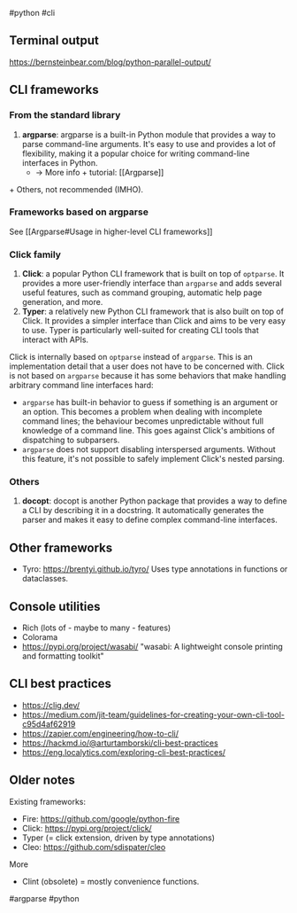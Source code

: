 #python #cli


## Terminal output

https://bernsteinbear.com/blog/python-parallel-output/


## CLI frameworks

### From the standard library

1.  **argparse**: argparse is a built-in Python module that provides a way to parse command-line arguments. It's easy to use and provides a lot of flexibility, making it a popular choice for writing command-line interfaces in Python.
    - → More info + tutorial: [[Argparse]]

\+ Others, not recommended (IMHO).

### Frameworks based on argparse

See [[Argparse#Usage in higher-level CLI frameworks]]

### Click family

1.  **Click**: a popular Python CLI framework that is built on top of `optparse`. It provides a more user-friendly interface than `argparse` and adds several useful features, such as command grouping, automatic help page generation, and more.
2.  **Typer**: a relatively new Python CLI framework that is also built on top of Click. It provides a simpler interface than Click and aims to be very easy to use. Typer is particularly well-suited for creating CLI tools that interact with APIs.

Click is internally based on `optparse` instead of `argparse`. This is an implementation detail that a user does not have to be concerned with. Click is not based on `argparse` because it has some behaviors that make handling arbitrary command line interfaces hard:
-   `argparse` has built-in behavior to guess if something is an argument or an option. This becomes a problem when dealing with incomplete command lines; the behaviour becomes unpredictable without full knowledge of a command line. This goes against Click's ambitions of dispatching to subparsers.
-   `argparse` does not support disabling interspersed arguments. Without this feature, it's not possible to safely implement Click's nested parsing.

### Others

1. **docopt**: docopt is another Python package that provides a way to define a CLI by describing it in a docstring. It automatically generates the parser and makes it easy to define complex command-line interfaces.


## Other frameworks

- Tyro: https://brentyi.github.io/tyro/ Uses type annotations in functions or dataclasses.

## Console utilities

- Rich (lots of - maybe to many - features)
- Colorama
- https://pypi.org/project/wasabi/ "wasabi: A lightweight console printing and formatting toolkit"

## CLI best practices

- <https://clig.dev/>
- <https://medium.com/jit-team/guidelines-for-creating-your-own-cli-tool-c95d4af62919>
- https://zapier.com/engineering/how-to-cli/
- https://hackmd.io/@arturtamborski/cli-best-practices
- https://eng.localytics.com/exploring-cli-best-practices/


## Older notes

Existing frameworks:

- Fire: https://github.com/google/python-fire
- Click: https://pypi.org/project/click/
- Typer (= click extension, driven by type annotations)
- Cleo: https://github.com/sdispater/cleo


More

- Clint (obsolete) = mostly convenience functions.

<!-- Keywords -->
#argparse #python
<!-- /Keywords -->
